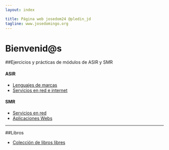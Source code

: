 ```yaml
---
layout: index

title: Página web josedom24 @pledin_jd
tagline: www.josedomingo.org
---
```

# Bienvenid@s

##Ejercicios y prácticas de módulos de ASIR y SMR

#### ASIR

* [Lenguajes de marcas](/mod/lm)
* [Servicios en red e internet](/mod/serviciosgs)

#### SMR

* [Servicios en red](/mod/serviciosgm)
* [Aplicaciones Webs](/mod/aplweb)

<hr/>

##Libros

* [Colección de libros libres](/libros)
